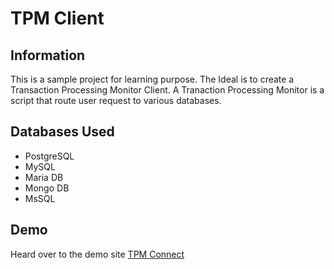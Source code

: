 # TPM Client

## Information
This is a sample project for learning purpose.
The Ideal is to create a Transaction Processing Monitor Client.
A Tranaction Processing Monitor is a script that route user request to various databases.

## Databases Used
* PostgreSQL
* MySQL
* Maria DB
* Mongo DB
* MsSQL

## Demo
Heard over to the demo site [TPM Connect](https://tpm-connect.herokuapp.com)
